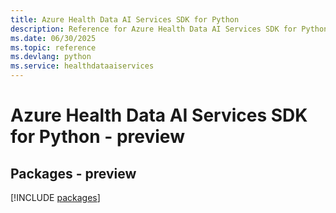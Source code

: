 ```yaml
---
title: Azure Health Data AI Services SDK for Python
description: Reference for Azure Health Data AI Services SDK for Python
ms.date: 06/30/2025
ms.topic: reference
ms.devlang: python
ms.service: healthdataaiservices
---
```

# Azure Health Data AI Services SDK for Python - preview
## Packages - preview
[!INCLUDE [packages](health-data-ai-services-index.md)]